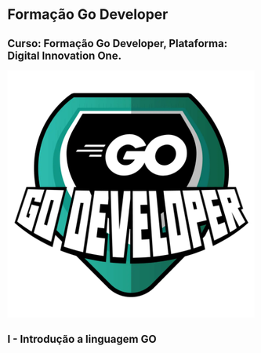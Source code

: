 # Formação Go Developer
## Curso: Formação Go Developer, Plataforma: Digital Innovation One.
![GoDeveloper](https://raw.githubusercontent.com/agsilvamhm/GoDeveloper/main/imagem.webp)

## I - Introdução a linguagem GO
